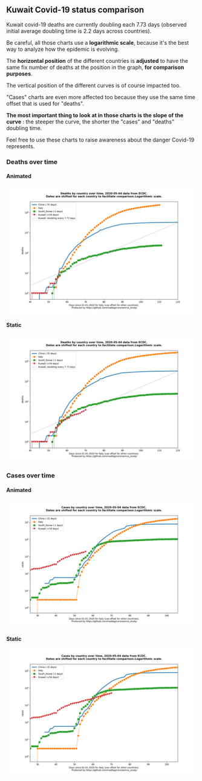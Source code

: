 ## Kuwait Covid-19 status comparison 

Kuwait covid-19 deaths are currently doubling each 7.73 days (observed initial average doubling time is 2.2 days across countries).



Be careful, all those charts use a **logarithmic scale**, because it's the best way to analyze how the epidemic is evolving.
 
The **horizontal position** of the different countries is **adjusted** to have the same fix number of deaths at the position in the graph, **for comparison purposes**.

The vertical position of the different curves is of course impacted too.

"Cases" charts are even more affected too because they use the same time offset that is used for "deaths".

**The most important thing to look at in those charts is the slope of the curve** : the steeper the curve, the shorter the "cases" and "deaths" doubling time.

Feel free to use these charts to raise awareness about the danger Covid-19 represents. 


 
### Deaths over time
 
#### Animated
![Kuwait covid-19 deaths animated chart](https://raw.githubusercontent.com/madlag/coronavirus_study/master/notebooks/graphs/2020-05-04/countries/Kuwait/2020-05-04_Kuwait_deaths.gif "Kuwait covid-19 deaths animated chart")   
 
#### Static
![Kuwait covid-19 deaths static chart](https://raw.githubusercontent.com/madlag/coronavirus_study/master/notebooks/graphs/2020-05-04/countries/Kuwait/2020-05-04_Kuwait_deaths.png "Kuwait covid-19 deaths static chart")   

 
### Cases over time
 
#### Animated
![Kuwait covid-19 cases animated chart](https://raw.githubusercontent.com/madlag/coronavirus_study/master/notebooks/graphs/2020-05-04/countries/Kuwait/2020-05-04_Kuwait_cases.gif "Kuwait covid-19 cases animated chart")   
 
#### Static
![Kuwait covid-19 cases static chart](https://raw.githubusercontent.com/madlag/coronavirus_study/master/notebooks/graphs/2020-05-04/countries/Kuwait/2020-05-04_Kuwait_cases.png "Kuwait covid-19 cases static chart")   

